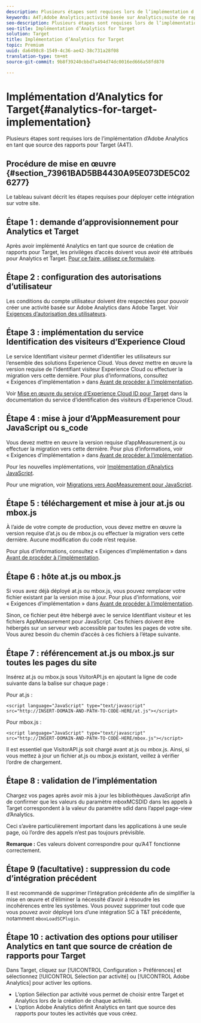 ```yaml
---
description: Plusieurs étapes sont requises lors de l’implémentation d’Adobe Analytics en tant que source des rapports pour Target (A4T).
keywords: A4T;Adobe Analytics;activité basée sur Analytics;suite de rapports Analytics;suite de rapports;intégration d’Analytics Target;configurer une suite de rapports
seo-description: Plusieurs étapes sont requises lors de l’implémentation d’Adobe Analytics en tant que source des rapports pour Target (A4T).
seo-title: Implémentation d’Analytics for Target
solution: Target
title: Implémentation d’Analytics for Target
topic: Premium
uuid: da6498c8-1549-4c36-ae42-38c731a28f08
translation-type: tm+mt
source-git-commit: 9b8f39240cbbd7a494d74dc0016ed666a58fd870

---
```



# Implémentation d’Analytics for Target{#analytics-for-target-implementation}

Plusieurs étapes sont requises lors de l’implémentation d’Adobe Analytics en tant que source des rapports pour Target (A4T).

## Procédure de mise en œuvre {#section_73961BAD5BB4430A95E073DE5C026277}

Le tableau suivant décrit les étapes requises pour déployer cette intégration sur votre site.

## Étape 1 : demande d’approvisionnement pour Analytics et Target

Après avoir implémenté Analytics en tant que source de création de rapports pour Target, les privilèges d’accès doivent vous avoir été attribués pour Analytics et Target. [Pour ce faire, utilisez ce formulaire](http://www.adobe.com/go/audiences).

## Étape 2 : configuration des autorisations d’utilisateur

Les conditions du compte utilisateur doivent être respectées pour pouvoir créer une activité basée sur Adobe Analytics dans Adobe Target. Voir [Exigences d’autorisation des utilisateurs](/help/c-integrating-target-with-mac/a4t/account-reqs.md).

## Étape 3 : implémentation du service Identification des visiteurs d’Experience Cloud

Le service Identifiant visiteur permet d’identifier les utilisateurs sur l’ensemble des solutions Experience Cloud. Vous devez mettre en œuvre la version requise de l’identifiant visiteur Experience Cloud ou effectuer la migration vers cette dernière. Pour plus d’informations, consultez « Exigences d’implémentation » dans [Avant de procéder à l’implémentation](/help/c-integrating-target-with-mac/a4t/before-implement.md).

Voir [Mise en œuvre du service d’Experience Cloud ID pour Target](https://marketing.adobe.com/resources/help/en_US/mcvid/mcvid-setup-target.html) dans la documentation du service d’identification des visiteurs d’Experience Cloud.

## Étape 4 : mise à jour d’AppMeasurement pour JavaScript ou s_code

Vous devez mettre en œuvre la version requise d’appMeasurement.js ou effectuer la migration vers cette dernière. Pour plus d’informations, voir « Exigences d’implémentation » dans [Avant de procéder à l’implémentation](/help/c-integrating-target-with-mac/a4t/before-implement.md).

Pour les nouvelles implémentations, voir [Implémentation d’Analytics JavaScript](https://marketing.adobe.com/resources/help/en_US/sc/implement/js_implementation.html).

Pour une migration, voir [Migrations vers AppMeasurement pour JavaScript](https://marketing.adobe.com/resources/help/en_US/sc/implement/?f=appmeasure_mjs_migrate).

## Étape 5 : téléchargement et mise à jour at.js ou mbox.js

À l’aide de votre compte de production, vous devez mettre en œuvre la version requise d’at.js ou de mbox.js ou effectuer la migration vers cette dernière. Aucune modification du code n’est requise.

Pour plus d’informations, consultez « Exigences d’implémentation » dans [Avant de procéder à l’implémentation](/help/c-integrating-target-with-mac/a4t/before-implement.md).

## Étape 6 : hôte at.js ou mbox.js

Si vous avez déjà déployé at.js ou mbox.js, vous pouvez remplacer votre fichier existant par la version mise à jour. Pour plus d’informations, voir « Exigences d’implémentation » dans [Avant de procéder à l’implémentation](/help/c-integrating-target-with-mac/a4t/before-implement.md).

Sinon, ce fichier peut être hébergé avec le service Identifiant visiteur et les fichiers AppMeasurement pour JavaScript. Ces fichiers doivent être hébergés sur un serveur web accessible par toutes les pages de votre site. Vous aurez besoin du chemin d’accès à ces fichiers à l’étape suivante.

## Étape 7 : référencement at.js ou mbox.js sur toutes les pages du site

Insérez at.js ou mbox.js sous VsitorAPI.js en ajoutant la ligne de code suivante dans la <head><meta http-equiv="Content-Type" content="text/html; charset=UTF-8"> balise sur chaque page :

Pour at.js :

```
<script language="JavaScript" type="text/javascript" 
src="http://INSERT-DOMAIN-AND-PATH-TO-CODE-HERE/at.js"></script>
```

Pour mbox.js :

```
<script language="JavaScript" type="text/javascript" 
src="http://INSERT-DOMAIN-AND-PATH-TO-CODE-HERE/mbox.js"></script>
```

Il est essentiel que VisitorAPI.js soit chargé avant at.js ou mbox.js. Ainsi, si vous mettez à jour un fichier at.js ou mbox.js existant, veillez à vérifier l’ordre de chargement.

## Étape 8 : validation de l’implémentation

Chargez vos pages après avoir mis à jour les bibliothèques JavaScript afin de confirmer que les valeurs du paramètre mboxMCSDID dans les appels à Target correspondent à la valeur du paramètre sdid dans l’appel page-view d’Analytics.

Ceci s’avère particulièrement important dans les applications à une seule page, où l’ordre des appels n’est pas toujours prévisible.

**Remarque :** Ces valeurs doivent correspondre pour qu’A4T fonctionne correctement.

## Étape 9 (facultative) : suppression du code d’intégration précédent

Il est recommandé de supprimer l’intégration précédente afin de simplifier la mise en œuvre et d’éliminer la nécessité d’avoir à résoudre les incohérences entre les systèmes. Vous pouvez supprimer tout code que vous pouvez avoir déployé lors d’une intégration SC à T&amp;T précédente, notamment `mboxLoadSCPlugin`.

## Étape 10 : activation des options pour utiliser Analytics en tant que source de création de rapports pour Target

Dans Target, cliquez sur [!UICONTROL Configuration &gt; Préférences] et sélectionnez [!UICONTROL Sélection par activité] ou [!UICONTROL Adobe Analytics] pour activer les options.

* L’option Sélection par activité vous permet de choisir entre Target et Analytics lors de la création de chaque activité.
* L’option Adobe Analytics définit Analytics en tant que source des rapports pour toutes les activités que vous créez.

